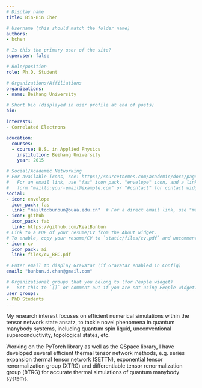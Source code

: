 ```yaml
---
# Display name
title: Bin-Bin Chen

# Username (this should match the folder name)
authors:
- bchen

# Is this the primary user of the site?
superuser: false

# Role/position
role: Ph.D. Student

# Organizations/Affiliations
organizations:
- name: Beihang University

# Short bio (displayed in user profile at end of posts)
bio:  

interests:
- Correlated Electrons

education:
  courses:
  - course: B.S. in Applied Physics
    institution: Beihang University
    year: 2015

# Social/Academic Networking
# For available icons, see: https://sourcethemes.com/academic/docs/page-builder/#icons
#   For an email link, use "fas" icon pack, "envelope" icon, and a link in the
#   form "mailto:your-email@example.com" or "#contact" for contact widget.
social:
- icon: envelope
  icon_pack: fas
  link: "mailto:bunbun@buaa.edu.cn"  # For a direct email link, use "mailto:test@example.org".
- icon: github 
  icon_pack: fab 
  link: https://github.com/RealBunbun
# Link to a PDF of your resume/CV from the About widget.
# To enable, copy your resume/CV to `static/files/cv.pdf` and uncomment the lines below.
- icon: cv
  icon_pack: ai
  link: files/cv_BBC.pdf

# Enter email to display Gravatar (if Gravatar enabled in Config)
email: "bunbun.d.chan@gmail.com"

# Organizational groups that you belong to (for People widget)
#   Set this to `[]` or comment out if you are not using People widget.
user_groups:
- PhD Students
---
```

My research interest focuses on efficient numerical simulations within the tensor network state ansatz,
to tackle novel phenomena in quantum manybody systems, including quantum spin liquid, unconventional 
superconductivity, topological states, etc. 

Working on the PyTorch library as well as the QSpace library, I have developed several efficient thermal 
tensor network methods, e.g. series expansion thermal tensor network (SETTN), exponential tensor 
renormalization group (XTRG) and differentiable tensor renormalization group ($\partial$TRG) for 
accurate thermal simulations of quantum manybody systems.


